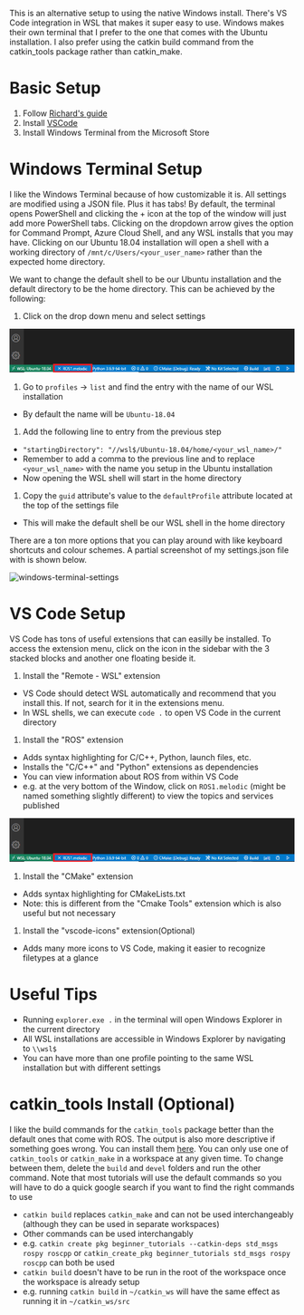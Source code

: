 This is an alternative setup to using the native Windows install. There's VS Code integration in WSL that makes it super easy to use. Windows makes their own terminal that I prefer to the one that comes with the Ubuntu installation. I also prefer using the catkin build command from the catkin_tools package rather than catkin_make.

# Basic Setup
1. Follow [Richard's guide](https://github.com/rrcwang/CPSC-515/blob/master/ros_gazebo_wsl/README.md)
1. Install [VSCode](https://code.visualstudio.com/)
1. Install Windows Terminal from the Microsoft Store

# Windows Terminal Setup
I like the Windows Terminal because of how customizable it is. All settings are modified using a JSON file. Plus it has tabs! By default, the terminal opens PowerShell and clicking the + icon at the top of the window will just add more PowerShell tabs. Clicking on the dropdown arrow gives the option for Command Prompt, Azure Cloud Shell, and any WSL installs that you may have. Clicking on our Ubuntu 18.04 installation will open a shell with a working directory of `/mnt/c/Users/<your_user_name>` rather than the expected home directory.

We want to change the default shell to be our Ubuntu installation and the default directory to be the home directory. This can be achieved by the following:

1. Click on the drop down menu and select settings

  ![ros-extension](images/ros-extension.png)
1. Go to `profiles` -> `list` and find the entry with the name of our WSL installation
  * By default the name will be `Ubuntu-18.04` 
1. Add the following line to entry from the previous step
  * `"startingDirectory": "//wsl$/Ubuntu-18.04/home/<your_wsl_name>/"`
  * Remember to add a comma to the previous line and to replace `<your_wsl_name>` with the name you setup in the Ubuntu installation
  * Now opening the WSL shell will start in the home directory
1. Copy the `guid` attribute's value to the `defaultProfile` attribute located at the top of the settings file
  * This will make the default shell be our WSL shell in the home directory

There are a ton more options that you can play around with like keyboard shortcuts and colour schemes. A partial screenshot of my settings.json file with is shown below.

![windows-terminal-settings](images/windows-terminal-setup.png)

# VS Code Setup
VS Code has tons of useful extensions that can easilly be installed. To access the extension menu, click on the icon in the sidebar with the 3 stacked blocks and another one floating beside it.

1. Install the "Remote - WSL" extension
  * VS Code should detect WSL automatically and recommend that you install this. If not, search for it in the extensions menu.
  * In WSL shells, we can execute `code .` to open VS Code in the current directory
1. Install the "ROS" extension
  * Adds syntax highlighting for C/C++, Python, launch files, etc.
  * Installs the "C/C++" and "Python" extensions as dependencies
  * You can view information about ROS from within VS Code
  * e.g. at the very bottom of the Window, click on `ROS1.melodic` (might be named something slightly different) to view the topics and services published
  
  ![ros-extension](images/ros-extension.png)
1. Install the "CMake" extension
  * Adds syntax highlighting for CMakeLists.txt
  * Note: this is different from the "Cmake Tools" extension which is also useful but not necessary
1. Install the "vscode-icons" extension(Optional)
  * Adds many more icons to VS Code, making it easier to recognize filetypes at a glance

# Useful Tips
* Running `explorer.exe .` in the terminal will open Windows Explorer in the current directory
* All WSL installations are accessible in Windows Explorer by navigating to `\\wsl$`
* You can have more than one profile pointing to the same WSL installation but with different settings

# catkin_tools Install (Optional)
I like the build commands for the `catkin_tools` package better than the default ones that come with ROS. The output is also more descriptive if something goes wrong. You can install them [here](https://catkin-tools.readthedocs.io/en/latest/installing.html). You can only use one of `catkin_tools` or `catkin_make` in a workspace at any given time. To change between them, delete the `build` and `devel` folders and run the other command. Note that most tutorials will use the default commands so you will have to do a quick google search if you want to find the right commands to use

* `catkin build` replaces `catkin_make` and can not be used interchangeably (although they can be used in separate workspaces)
* Other commands can be used interchangably
* e.g. `catkin create pkg beginner_tutorials --catkin-deps std_msgs rospy roscpp` or `catkin_create_pkg beginner_tutorials std_msgs rospy roscpp` can both be used
* `catkin build` doesn't have to be run in the root of the workspace once the workspace is already setup
* e.g. running `catkin build` in `~/catkin_ws` will have the same effect as running it in `~/catkin_ws/src`